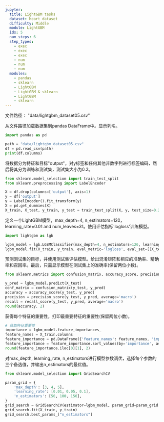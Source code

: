 ```yaml
---
jupyter:
  title: LightGBM tasks
  dataset: heart dataset
  difficulty: Middle
  module: LightGBM
  idx: 5
  num_steps: 6
  step_types:
    - exec
    - exec
    - exec
    - num
    - num
    - num
  modules:
    - pandas
    - sklearn
    - LightGBM
    - LightGBM & sklearn
    - LightGBM 
    - sklearn
---
```


文件路径： "data/lightgbm_dataset05.csv"

从文件路径加载数据集到pandas DataFrame中。显示列名。

```python
import pandas as pd

path = "data/lightgbm_dataset05.csv"
df = pd.read_csv(path)
print(df.columns)
```

将数据分为特征和目标"output"，对y标签和任何其他非数字列进行标签编码，然后将其分为训练和测试集，测试集大小为0.2。
```python
from sklearn.model_selection import train_test_split
from sklearn.preprocessing import LabelEncoder

X = df.drop(columns=['output'], axis=1)
y = df['output']
y = LabelEncoder().fit_transform(y)
X = pd.get_dummies(X)
X_train, X_test, y_train, y_test = train_test_split(X, y, test_size=0.2, random_state=42)
```

定义一个LightGBM模型，max_depth=4, n_estimators=120，learning_rate=0.01 and num_leaves=31。使用评估指标'logloss'训练模型。
```python
import lightgbm as lgb

lgbm_model = lgb.LGBMClassifier(max_depth=4, n_estimators=120, learning_rate=0.01, num_leaves=31)
lgbm_model.fit(X_train, y_train, eval_metric='logloss', eval_set=[(X_test, y_test)])
```

预测测试集的目标，并使用测试集评估模型。给出混淆矩阵和相应的准确率、精确率和召回率。最后，只需显示模型在测试集上的准确率(保留两位小数)。
```python
from sklearn.metrics import confusion_matrix, accuracy_score, precision_score, recall_score

y_pred = lgbm_model.predict(X_test)
conf_matrix = confusion_matrix(y_test, y_pred)
accuracy = accuracy_score(y_test, y_pred)
precision = precision_score(y_test, y_pred, average='macro')
recall = recall_score(y_test, y_pred, average='macro')
round(accuracy, 2)
```

获得每个特征的重要性，打印最重要特征的重要性(保留两位小数)。

```python
# 获取特征重要性
importance = lgbm_model.feature_importances_
feature_names = X_train.columns
feature_importance = pd.DataFrame({'feature_names': feature_names, 'importance': importance})
feature_importance = feature_importance.sort_values(by='importance', ascending=False)
round(feature_importance.iloc[0][1], 2)
```

对max_depth, learning_rate, n_estimators进行模型参数调优，选择每个参数的三个备选值，并输出n_estimators的最优值。

```python
from sklearn.model_selection import GridSearchCV

param_grid = {
    'max_depth': [3, 4, 5],
    'learning_rate': [0.01, 0.05, 0.1],
    'n_estimators': [50, 100, 150],
}
grid_search = GridSearchCV(estimator=lgbm_model, param_grid=param_grid, scoring='accuracy', cv=3, verbose=1)
grid_search.fit(X_train, y_train)
grid_search.best_params_["n_estimators"]
```